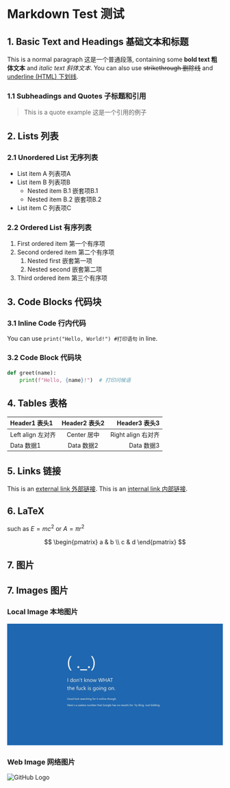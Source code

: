 # Markdown Test 测试

## 1. Basic Text and Headings 基础文本和标题

This is a normal paragraph 这是一个普通段落, containing some **bold text 粗体文本** and *italic text 斜体文本*. You can also use ~~strikethrough 删除线~~ and <u>underline (HTML) 下划线</u>.

### 1.1 Subheadings and Quotes 子标题和引用

> This is a quote example 这是一个引用的例子

## 2. Lists 列表

### 2.1 Unordered List 无序列表

* List item A 列表项A
* List item B 列表项B
  * Nested item B.1 嵌套项B.1
  * Nested item B.2 嵌套项B.2
* List item C 列表项C

### 2.2 Ordered List 有序列表

1. First ordered item 第一个有序项
2. Second ordered item 第二个有序项
   1. Nested first 嵌套第一项
   2. Nested second 嵌套第二项
3. Third ordered item 第三个有序项

## 3. Code Blocks 代码块

### 3.1 Inline Code 行内代码

You can use `print("Hello, World!") #打印语句` in line.

### 3.2 Code Block 代码块

```python
def greet(name):
    print(f"Hello, {name}!")  # 打印问候语
```

## 4. Tables 表格

| Header1 表头1 | Header2 表头2 | Header3 表头3 |
|:----------- |:-----------:| -----------:|
| Left align 左对齐 | Center 居中 | Right align 右对齐 |
| Data 数据1 | Data 数据2 | Data 数据3 |

## 5. Links 链接

This is an [external link 外部链接](https://example.com).
This is an [internal link 内部链接](#2.-lists-列表).

## 6. LaTeX

such as $E = mc^2$ or $A = \pi r^2$

$$
\begin{pmatrix}
a & b \\
c & d
\end{pmatrix}
$$

## 7. 图片

## 7. Images 图片

### Local Image 本地图片

![Local image 本地图片](./img/1.jpg)

### Web Image 网络图片

![GitHub Logo](https://github.githubassets.com/images/modules/logos_page/GitHub-Mark.png "GitHub标志")